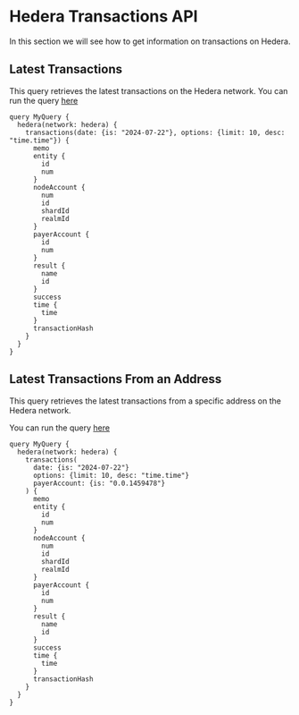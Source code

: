 # Hedera Transactions API

In this section we will see how to get information on transactions on Hedera.

## Latest Transactions

This query retrieves the latest transactions on the Hedera network.
You can run the query [here](https://ide.bitquery.io/Latest-Hedera-Transactions)

```
query MyQuery {
  hedera(network: hedera) {
    transactions(date: {is: "2024-07-22"}, options: {limit: 10, desc: "time.time"}) {
      memo
      entity {
        id
        num
      }
      nodeAccount {
        num
        id
        shardId
        realmId
      }
      payerAccount {
        id
        num
      }
      result {
        name
        id
      }
      success
      time {
        time
      }
      transactionHash
    }
  }
}

```

## Latest Transactions From an Address

This query retrieves the latest transactions from a specific address on the Hedera network.

You can run the query [here](https://ide.bitquery.io/Latest-Hedera-Transactions-from-an-address)

```
query MyQuery {
  hedera(network: hedera) {
    transactions(
      date: {is: "2024-07-22"}
      options: {limit: 10, desc: "time.time"}
      payerAccount: {is: "0.0.1459478"}
    ) {
      memo
      entity {
        id
        num
      }
      nodeAccount {
        num
        id
        shardId
        realmId
      }
      payerAccount {
        id
        num
      }
      result {
        name
        id
      }
      success
      time {
        time
      }
      transactionHash
    }
  }
}

```